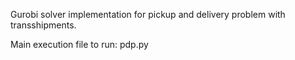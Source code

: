 Gurobi solver implementation for pickup and delivery problem with transshipments.

Main execution file to run: pdp.py
